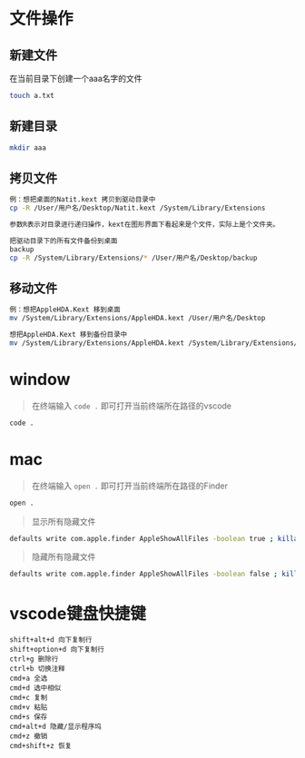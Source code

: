 # 文件操作

## 新建文件

在当前目录下创建一个aaa名字的文件

```bash
touch a.txt
```

## 新建目录

```bash
mkdir aaa
```

## 拷贝文件

```bash
例：想把桌面的Natit.kext 拷贝到驱动目录中  
cp -R /User/用户名/Desktop/Natit.kext /System/Library/Extensions

参数R表示对目录进行递归操作，kext在图形界面下看起来是个文件，实际上是个文件夹。

把驱动目录下的所有文件备份到桌面
backup
cp -R /System/Library/Extensions/* /User/用户名/Desktop/backup
```

## 移动文件

```bash
例：想把AppleHDA.Kext 移到桌面    
mv /System/Library/Extensions/AppleHDA.kext /User/用户名/Desktop

想把AppleHDA.Kext 移到备份目录中   
mv /System/Library/Extensions/AppleHDA.kext /System/Library/Extensions/backup
```

# window

> 在终端输入 `code .` 即可打开当前终端所在路径的vscode

```bash
code .
```

# mac

> 在终端输入 `open .` 即可打开当前终端所在路径的Finder

```bash
open .
```

> 显示所有隐藏文件

```bash
defaults write com.apple.finder AppleShowAllFiles -boolean true ; killall Finder
```

> 隐藏所有隐藏文件

```bash
defaults write com.apple.finder AppleShowAllFiles -boolean false ; killall Finder
```



# vscode键盘快捷键

```
shift+alt+d 向下复制行
shift+option+d 向下复制行
ctrl+g 删除行
ctrl+b 切换注释
cmd+a 全选
cmd+d 选中相似
cmd+c 复制
cmd+v 粘贴
cmd+s 保存
cmd+alt+d 隐藏/显示程序坞
cmd+z 撤销
cmd+shift+z 恢复
```

